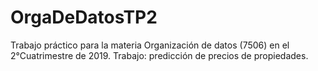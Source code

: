 # OrgaDeDatosTP2
Trabajo práctico para la materia Organización de datos (7506) en el 2°Cuatrimestre de 2019.
Trabajo: predicción de precios de propiedades.
